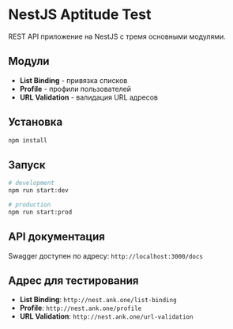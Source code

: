 # NestJS Aptitude Test

REST API приложение на NestJS с тремя основными модулями.

## Модули

- **List Binding** - привязка списков
- **Profile** - профили пользователей
- **URL Validation** - валидация URL адресов

## Установка

 ```bash
 npm install
 ```

## Запуск

 ```bash
 # development
 npm run start:dev

 # production
 npm run start:prod
 ```

## API документация

Swagger доступен по адресу: `http://localhost:3000/docs`

## Адрес для тестирования

- **List Binding**: `http://nest.ank.one/list-binding`
- **Profile**: `http://nest.ank.one/profile`
- **URL Validation**: `http://nest.ank.one/url-validation`

